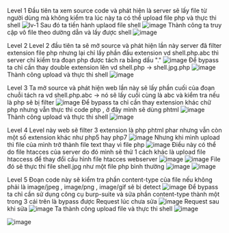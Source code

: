 Level 1
Đầu tiên ta xem source code và phát hiện là server sẽ lấy file từ người dùng mà không kiểm tra lúc này ta có thể upload file php và thực thi shell
![lv-1](https://user-images.githubusercontent.com/81396319/168017463-d10b72b5-87b9-4b2c-b513-803668eb03fc.PNG)
Sau đó ta tiến hành uplaod file shell
![image](https://user-images.githubusercontent.com/81396319/168017841-2eee512d-41ba-43e1-9e65-7685f0423c11.png)
Thành công ta truy cập vô file theo dường dẫn và lấy được shell
![image](https://user-images.githubusercontent.com/81396319/168017880-af145a18-297c-41e8-9bac-5d67c0aa6549.png)

Level 2
Level 2 đầu tiên ta sẽ mở source và phát hiện lần này server đã filter extension file php nhưng lại chỉ lấy phần đầu extension vd shell.php.abc thì server chỉ kiểm tra đoạn php được tách ra bằng dấu "." 
![image](https://user-images.githubusercontent.com/81396319/168018199-d7bac4da-f0e4-47dd-abfc-fcc1bb2f92a0.png)
Để bypass ta chỉ cần thay double extension lên vd shell.php -> shell.jpg.php
![image](https://user-images.githubusercontent.com/81396319/168018587-2cc395bb-e3e9-43db-9678-8b7cae2513c7.png)
Thành công upload và thực thi shell
![image](https://user-images.githubusercontent.com/81396319/168018734-c6359857-ab15-469b-aeba-a5f16c5863a0.png)

Level 3
Ta mở source và phát hiện web lần này sẽ lấy phần cuối của đoạn chuỗi tách ra vd shell.php.abc -> nó sẽ lấy cuối cùng là abc và kiểm tra nếu là php sẽ bị filter
![image](https://user-images.githubusercontent.com/81396319/168019001-8f125bc3-a805-4dff-96c1-ff16ec19c0bd.png)
Để bypass ta chỉ cần thay extension khác chữ php nhưng vẫn thực thi code php , ở đây mình sẽ dùng phtml
![image](https://user-images.githubusercontent.com/81396319/168019207-e8e56431-3785-4f0a-9900-072847ed1f5e.png)
Thành công upload và thực thi shell
![image](https://user-images.githubusercontent.com/81396319/168019320-7001f05b-fed1-49a0-bde3-bff62dff46af.png)

Level 4
Level này web sẽ filter 3 extension là php phtml phar nhưng vẫn còn một số extension khác như php5 hay php7
![image](https://user-images.githubusercontent.com/81396319/168020102-510e653a-2192-49dc-ba2f-18063e9b6fe4.png)
Nhưng khi mình upload thì file của mình trở thành file text thay vì file php
![image](https://user-images.githubusercontent.com/81396319/168020272-be56fc48-c911-4c81-bbf4-8b3fad640576.png)
Điều này có thể do file htacces của server do đó mình sẽ thử 1 cách khác là upload file htaccess để thay đổi cấu hình file htacces webserver
![image](https://user-images.githubusercontent.com/81396319/168020533-dacff544-cd96-4cfd-8a0f-929df8ded48e.png)
![image](https://user-images.githubusercontent.com/81396319/168020671-e49e6e76-1c4a-4834-b5cd-ac40515bb564.png)
File đó sẽ thực thi file shell.jpg như một file php bình thường
![image](https://user-images.githubusercontent.com/81396319/168021289-78c5e261-b079-4537-9ffa-6aa3b14d21e4.png)
![image](https://user-images.githubusercontent.com/81396319/168021341-92918eeb-b09a-417c-9a04-9a55b4fecff6.png)

Level 5
Đoạn code này sẽ kiểm tra phần content-type của file nếu không phải là image/jpeg , image/png , image/gif sẽ bị detect
![image](https://user-images.githubusercontent.com/81396319/168023691-99cc8131-5fe2-4bc9-9634-546f525a4172.png)
Để bypass ta chỉ cần sử dụng công cụ burp-suite và sửa phần content-type thành một trong 3 cái trên là bypass được
Request lúc chưa sửa
![image](https://user-images.githubusercontent.com/81396319/168024075-6a82e321-af85-4a81-853e-82f20679f31e.png)
Request sau khi sửa
![image](https://user-images.githubusercontent.com/81396319/168024155-671699b3-c2bf-47c1-8bdc-a87a420d15f8.png)
Ta thành công upload file và thực thi shell
![image](https://user-images.githubusercontent.com/81396319/168024337-60d265f4-bb94-4864-bc00-49de597ed944.png)

![image](https://user-images.githubusercontent.com/81396319/168024461-5dcd0745-3bc6-4ca8-8fe2-324ff76f3105.png)





